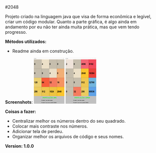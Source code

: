 #2048

Projeto criado na linguagem java que visa de forma econômica e legível, criar um código modular.
Quanto a parte gráfica, é algo ainda em andamento por eu não ter ainda muita prática, mas que vem tendo progresso.

**Métodos utilizados:**
- Readme ainda em construção.

**Screenshots**:
<img src="./exempleImages/win.png" width="100" height="150"> <img src="./exempleImages/recorde.png" width="100" height="150">

**Coisas a fazer:**
- Centralizar melhor os números dentro do seu quadrado.
- Colocar mais contraste nos números.
- Adicionar tela de perdeu.
- Organizar melhor os arquivos de código e seus nomes.

**Version: 1.0.0**